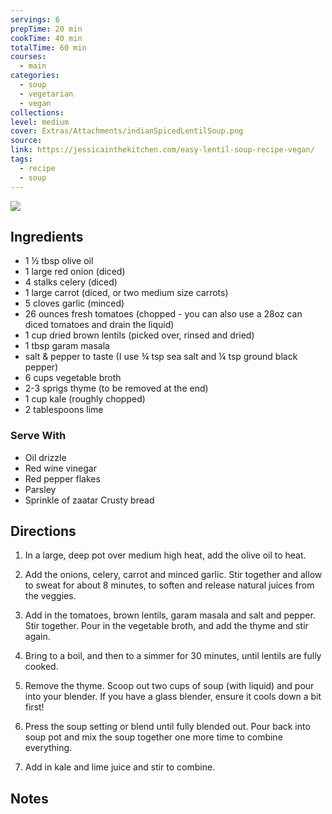 ```yaml
---
servings: 6
prepTime: 20 min
cookTime: 40 min
totalTime: 60 min
courses:
  - main
categories:
  - soup
  - vegetarian
  - vegan
collections:
level: medium
cover: Extras/Attachments/indianSpicedLentilSoup.png
source:
link: https://jessicainthekitchen.com/easy-lentil-soup-recipe-vegan/
tags:
  - recipe
  - soup
---
```


![](Extras/Attachments/indianSpicedLentilSoup.png)


## Ingredients

- 1 ½ tbsp olive oil
- 1 large red onion (diced)
- 4 stalks celery (diced)
- 1 large carrot (diced, or two medium size carrots)
- 5 cloves garlic (minced)
- 26 ounces fresh tomatoes (chopped - you can also use a 28oz can diced tomatoes and drain the liquid)
- 1 cup dried brown lentils (picked over, rinsed and dried)
- 1 tbsp garam masala
- salt & pepper to taste (I use ¾ tsp sea salt and ¼ tsp ground black pepper)
- 6 cups vegetable broth
- 2-3 sprigs thyme (to be removed at the end)
- 1 cup kale (roughly chopped)
- 2 tablespoons lime

### Serve With

- Oil drizzle
- Red wine vinegar
- Red pepper flakes
- Parsley
- Sprinkle of zaatar Crusty bread


## Directions

1. In a large, deep pot over medium high heat, add the olive oil to heat.

2. Add the onions, celery, carrot and minced garlic. Stir together and allow to sweat for about 8 minutes, to soften and release natural juices from the veggies.

3. Add in the tomatoes, brown lentils, garam masala and salt and pepper. Stir together. Pour in the vegetable broth, and add the thyme and stir again.

4. Bring to a boil, and then to a simmer for 30 minutes, until lentils are fully cooked.

5. Remove the thyme. Scoop out two cups of soup (with liquid) and pour into your blender. If you have a glass blender, ensure it cools down a bit first!

6. Press the soup setting or blend until fully blended out. Pour back into soup pot and mix the soup together one more time to combine everything.

7. Add in kale and lime juice and stir to combine.


## Notes
